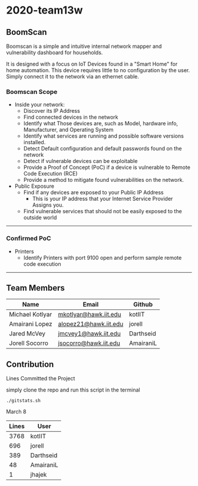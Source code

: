 # 2020-team13w

## BoomScan

Boomscan is a simple and intuitive internal network mapper and vulnerability dashboard for households.

It is designed with a focus on IoT Devices found in a "Smart Home" for home automation. This device requires little to no configuration by the user. Simply connect it to the network via an ethernet cable.

### Boomscan Scope

* Inside your network:
  * Discover its IP Address
  * Find connected devices in the network
  * Identify what Those devices are, such as Model, hardware info, Manufacturer, and Operating System
  * Identify what services are running and possible software versions installed.
  * Detect Default configuration and default passwords found on the network
  * Detect if vulnerable devices can be exploitable
  * Provide a Proof of Concept (PoC) if a device is vulnerable to Remote Code Execution (RCE)
  * Provide a method to mitigate found vulnerabilities on the network.
* Public Exposure
  * Find if any devices are exposed to your Public IP Address
    * This is your IP address that your Internet Service Provider Assigns you.
  * Find vulnerable services that should not be easily exposed to the outside world
  
----

### Confirmed PoC

* Printers
  * Identify Printers with port 9100 open and perform sample remote code execution

----

## Team Members

|Name|Email|Github|
|-----|-----|-----|
|Michael Kotlyar |mkotlyar@hawk.iit.edu |kotIIT|
|Amairani Lopez |alopez21@hawk.iit.edu |jorell|
|Jared McVey | jmcvey1@hawk.iit.edu  |Darthseid|
|Jorell Socorro | jsocorro@hawk.iit.edu |AmairaniL|

## Contribution

Lines Committed the Project

simply clone the repo and run this script in the terminal

    ./gitstats.sh

March 8

|Lines| User|
|---|---|
|3768 | kotIIT|
|696 |jorell|
|389 |Darthseid|
| 48 |AmairaniL|
|1 |jhajek|
